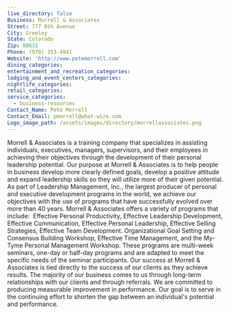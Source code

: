 ```yaml
---
live_directory: false
Business: Morrell & Associates
Street: 777 8th Avenue
City: Greeley
State: Colorado
Zip: 80631
Phone: (970) 353-4941
Website: 'http://www.petemorrell.com'
dining_categories:
entertainment_and_recreation_categories:
lodging_and_event_centers_categories:
nightlife_categories:
retail_categories:
service_categories:
  - business-resources
Contact_Name: Pete Morrell
Contact_Email: pmorrell@what-wire.com
Logo_image_path: /assets/images/directory/morrellassociates.png
---
```


Morrell & Associates is a training company that specializes in assisting individuals, executives, managers, supervisors, and their employees in achieving their objectives through the development of their personal leadership potential. Our purpose at Morrell & Associates is to help people in business develop more clearly defined goals, develop a positive attitude and expand leadership skills so they will utilize more of their given potential. As part of Leadership Management, Inc., the largest producer of personal and executive development programs in the world, we achieve our objectives with the use of programs that have successfully evolved over more than 40 years. Morrell & Associates offers a variety of programs that include:  Effective Personal Productivity, Effective Leadership Development, Effective Communication, Effective Personal Leadership, Effective Selling Strategies, Effective Team Development. Organizational Goal Setting and Consensus Building Workshop, Effective Time Management, and the My-Tyme Personal Management Workshop. These programs are multi-week seminars, one-day or half-day programs and are adapted to meet the specific needs of the seminar participants. Our success at Morrell & Associates is tied directly to the success of our clients as they achieve results. The majority of our business comes to us through long-term relationships with our clients and through referrals. We are committed to producing measurable improvement in performance. Our goal is to serve in the continuing effort to shorten the gap between an individual's potential and performance.